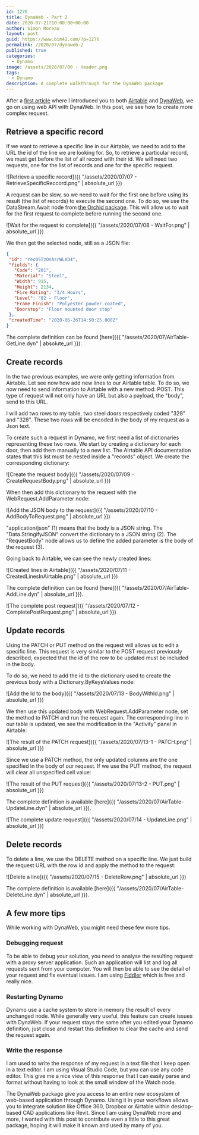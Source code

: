 ```yaml
---
id: 1276
title: DynaWeb - Part 2
date: 2020-07-21T10:00:00+00:00
author: Simon Moreau
layout: post
guid: https://www.bim42.com/?p=1276
permalink: /2020/07/dynaweb-2
published: true
categories:
  - Dynamo
image: /assets/2020/07/00 - Header.png
tags:
  - Dynamo
description: A complete walkthrough for the DynaWeb package
---
```


After a [first article](https://www.bim42.com/2020/07/dynaweb-1) where I introduced you to both [Airtable](http://airtable.com/) and [DynaWeb](https://github.com/radumg/DynaWeb), we go on using web API with DynaWeb. In this post, we see how to create more complex request.

## Retrieve a specific record

If we want to retrieve a specific line in our Airtable, we need to add to the URL the id of the line we are looking for. So, to retrieve a particular record, we must get before the list of all record with their id. We will need two requests, one for the list of records and one for the specific request.

![Retrieve a specific record]({{ "/assets/2020/07/07 - RetrieveSpecificReccord.png" | absolute_url }})

A request can be slow, so we need to wait for the first one before using its result (the list of records) to execute the second one. To do so, we use the DataStream.Await node from [the Orchid package](https://github.com/erfajo/OrchidForDynamo). This will allow us to wait for the first request to complete before running the second one.

![Wait for the request to complete]({{ "/assets/2020/07/08 - WaitFor.png" | absolute_url }})

We then get the selected node, still as a JSON file:

```json
{
 "id": "rec05TzOsAsrWLXD4",
 "fields": {
   "Code": "201",
   "Material": "Steel",
   "Width": 915,
   "Height": 2134,
   "Fire Rating": "3/4 Hours",
   "Level": "02 - Floor",
   "Frame Finish": "Polyester powder coated",
   "Doorstop": "Floor mounted door stop"
 },
 "createdTime": "2020-06-26T14:50:25.000Z"
}
```

The complete definition can be found [here]({{ "/assets/2020/07/AirTable-GetLine.dyn" | absolute_url }}).

## Create records

In the two previous examples, we were only getting information from Airtable. Let see now how add new lines to our Airtable table. To do so, we now need to send information to Airtable with a new method: POST. This type of request will not only have an URL but also a payload, the "body", send to this URL.

I will add two rows to my table, two steel doors respectively coded "328" and "328". These two rows will be encoded in the body of my request as a Json text.

To create such a request in Dynamo, we first need a list of dictionaries representing these two rows. We start by creating a dictionary for each door, then add them manually to a new list. The Airtable API documentation states that this list must be nested inside a "records" object. We create the corresponding dictionary:

![Create the request body]({{ "/assets/2020/07/09 - CreateRequestBody.png" | absolute_url }})

When then add this dictionary to the request with the WebRequest.AddParameter node:

![Add the JSON body to the request]({{ "/assets/2020/07/10 - AddBodyToRequest.png" | absolute_url }})

"application/json" (1) means that the body is a JSON string. The "Data.StringifyJSON" convert the dictionary to a JSON string (2). The "RequestBody" node allows us to define the added parameter is the body of the request (3).

Going back to Airtable, we can see the newly created lines:

![Created lines in Airtable]({{ "/assets/2020/07/11 - CreatedLinesInAirtable.png" | absolute_url }})

The complete definition can be found [here]({{ "/assets/2020/07/AirTable-AddLine.dyn" | absolute_url }}).

![The complete post request]({{ "/assets/2020/07/12 - CompletePostRequest.png" | absolute_url }})

## Update records

Using the PATCH or PUT method on the request will allows us to edit a specific line. This request is very similar to the POST request previously described, expected that the id of the row to be updated must be included in the body.

To do so, we need to add the id to the dictionary used to create the previous body with a Dictionary.ByKeysValues node:

![Add the Id to the body]({{ "/assets/2020/07/13 - BodyWithId.png" | absolute_url }})

We then use this updated body with WebRequest.AddParameter node, set the method to PATCH and run the request again.
The corresponding line in our table is updated, we see the modification in the "Activity" panel in Airtable:

![The result of the PATCH request]({{ "/assets/2020/07/13-1 - PATCH.png" | absolute_url }})

Since we use a PATCH method, the only updated columns are the one specified in the body of our request. If we use the PUT method, the request will clear all unspecified cell value:

![The result of the PUT request]({{ "/assets/2020/07/13-2 - PUT.png" | absolute_url }})

The complete definition is available [here]({{ "/assets/2020/07/AirTable-UpdateLine.dyn" | absolute_url }}).

![The complete update request]({{ "/assets/2020/07/14 - UpdateLine.png" | absolute_url }})

## Delete records

To delete a line, we use the DELETE method on a specific line. We just build the request URL with the row id and apply the method to the request:

![Delete a line]({{ "/assets/2020/07/15 - DeleteRow.png" | absolute_url }})

The complete definition is available [here]({{ "/assets/2020/07/AirTable-DeleteLine.dyn" | absolute_url }}).

## A few more tips

While working with DynaWeb, you might need these few more tips.

### Debugging request

To be able to debug your solution, you need to analyse the resulting request with a proxy server application. Such an application will list and log all requests sent from your computer. You will then be able to see the detail of your request and fix eventual issues. I am using [Fiddler](https://www.telerik.com/fiddler) which is free and really nice.

### Restarting Dynamo

Dynamo use a cache system to store in memory the result of every unchanged node. While generally very useful, this feature can create issues with DynaWeb. If your request stays the same after you edited your Dynamo definition, just close and restart this definition to clear the cache and send the request again.

### Write the response

I am used to write the response of my request in a text file that I keep open in a text editor. I am using Visual Studio Code, but you can use any code editor. This give me a nice view of this response that I can easily parse and format without having to look at the small window of the Watch node.

The DynaWeb package give you access to an entire new ecosystem of web-based application through Dynamo. Using it in your workflows allows you to integrate solution like Office 360, Dropbox or Airtable within desktop-based CAD applications like Revit.
Since I am using DynaWeb more and more, I wanted with this post to contribute even a little to this great package, hoping it will make it known and used by many of you.

